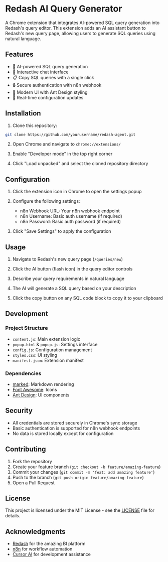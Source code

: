 # Redash AI Query Generator

A Chrome extension that integrates AI-powered SQL query generation into Redash's query editor. This extension adds an AI assistant button to Redash's new query page, allowing users to generate SQL queries using natural language.

## Features

- 🤖 AI-powered SQL query generation
- 💬 Interactive chat interface
- 📋 Copy SQL queries with a single click
- 🔒 Secure authentication with n8n webhook
- 🎨 Modern UI with Ant Design styling
- 🔄 Real-time configuration updates

## Installation

1. Clone this repository:
```bash
git clone https://github.com/yourusername/redash-agent.git
```

2. Open Chrome and navigate to `chrome://extensions/`

3. Enable "Developer mode" in the top right corner

4. Click "Load unpacked" and select the cloned repository directory

## Configuration

1. Click the extension icon in Chrome to open the settings popup

2. Configure the following settings:
   - n8n Webhook URL: Your n8n webhook endpoint
   - n8n Username: Basic auth username (if required)
   - n8n Password: Basic auth password (if required)

3. Click "Save Settings" to apply the configuration

## Usage

1. Navigate to Redash's new query page (`/queries/new`)

2. Click the AI button (flash icon) in the query editor controls

3. Describe your query requirements in natural language

4. The AI will generate a SQL query based on your description

5. Click the copy button on any SQL code block to copy it to your clipboard

## Development

### Project Structure

- `content.js`: Main extension logic
- `popup.html` & `popup.js`: Settings interface
- `config.js`: Configuration management
- `styles.css`: UI styling
- `manifest.json`: Extension manifest

### Dependencies

- [marked](https://github.com/markedjs/marked): Markdown rendering
- [Font Awesome](https://fontawesome.com/): Icons
- [Ant Design](https://ant.design/): UI components

## Security

- All credentials are stored securely in Chrome's sync storage
- Basic authentication is supported for n8n webhook endpoints
- No data is stored locally except for configuration

## Contributing

1. Fork the repository
2. Create your feature branch (`git checkout -b feature/amazing-feature`)
3. Commit your changes (`git commit -m 'feat: add amazing feature'`)
4. Push to the branch (`git push origin feature/amazing-feature`)
5. Open a Pull Request

## License

This project is licensed under the MIT License - see the [LICENSE](LICENSE) file for details.

## Acknowledgments

- [Redash](https://redash.io/) for the amazing BI platform
- [n8n](https://n8n.io/) for workflow automation
- [Cursor AI](https://cursor.sh/) for development assistance 